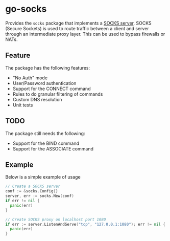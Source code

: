 # go-socks

Provides the `socks` package that implements a [SOCKS server](http://en.wikipedia.org/wiki/SOCKS).
SOCKS (Secure Sockets) is used to route traffic between a client and server through
an intermediate proxy layer. This can be used to bypass firewalls or NATs.

## Feature

The package has the following features:
* "No Auth" mode
* User/Password authentication
* Support for the CONNECT command
* Rules to do granular filtering of commands
* Custom DNS resolution
* Unit tests

## TODO

The package still needs the following:
* Support for the BIND command
* Support for the ASSOCIATE command


## Example

Below is a simple example of usage

```go
// Create a SOCKS server
conf := &socks.Config{}
server, err := socks.New(conf)
if err != nil {
  panic(err)
}

// Create SOCKS proxy on localhost port 1080
if err := server.ListenAndServe("tcp", "127.0.0.1:1080"); err != nil {
  panic(err)
}
```

